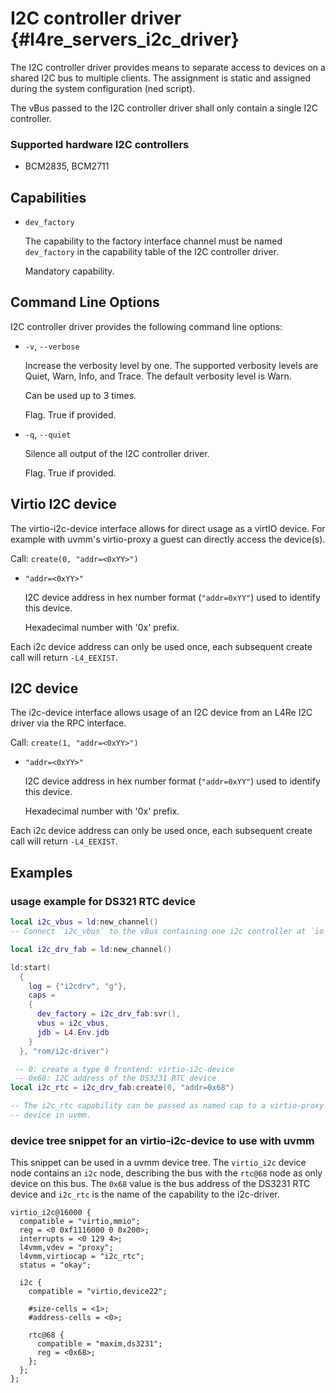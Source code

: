 # I2C controller driver {#l4re_servers_i2c_driver}

[comment]: # (This is a generated file. Do not change it.)
[comment]: # (Instead, change capdb.yml.)

The I2C controller driver provides means to separate access to devices on a
shared I2C bus to multiple clients. The assignment is static and assigned during
the system configuration (ned script).

The vBus passed to the I2C controller driver shall only contain a single I2C
controller.

### Supported hardware I2C controllers
   - BCM2835, BCM2711


## Capabilities

* `dev_factory`

  The capability to the factory interface channel must be named `dev_factory` in
  the capability table of the I2C controller driver.

  Mandatory capability.


## Command Line Options

I2C controller driver provides the following command line options:

* `-v`, `--verbose`

  Increase the verbosity level by one. The supported verbosity levels are Quiet,
  Warn, Info, and Trace. The default verbosity level is Warn.

  Can be used up to 3 times.

  Flag. True if provided.

* `-q`, `--quiet`

  Silence all output of the I2C controller driver.

  Flag. True if provided.

## Virtio I2C device

The virtio-i2c-device interface allows for direct usage as a virtIO device. For
example with uvmm's virtio-proxy a guest can directly access the device(s).

Call:   `create(0, "addr=<0xYY>")`

* `"addr=<0xYY>"`

  I2C device address in hex number format (`"addr=0xYY"`) used to identify this
  device.

  Hexadecimal number with '0x' prefix.

Each i2c device address can only be used once, each subsequent create call will
return `-L4_EEXIST`.


## I2C device

The i2c-device interface allows usage of an I2C device from an L4Re I2C driver
via the RPC interface.

Call:   `create(1, "addr=<0xYY>")`

* `"addr=<0xYY>"`

  I2C device address in hex number format (`"addr=0xYY"`) used to identify this
  device.

  Hexadecimal number with '0x' prefix.

Each i2c device address can only be used once, each subsequent create call will
return `-L4_EEXIST`.



## Examples

### usage example for DS321 RTC device
```lua
local i2c_vbus = ld:new_channel()
-- Connect `i2c_vbus` to the vBus containing one i2c controller at `io`.

local i2c_drv_fab = ld:new_channel()

ld:start(
  {
    log = {"i2cdrv", "g"},
    caps =
    {
      dev_factory = i2c_drv_fab:svr(),
      vbus = i2c_vbus,
      jdb = L4.Env.jdb
    }
  }, "rom/i2c-driver")

 -- 0: create a type 0 frontend: virtio-i2c-device
 -- 0x68: I2C address of the DS3231 RTC device
local i2c_rtc = i2c_drv_fab:create(0, "addr=0x68")

-- The i2c_rtc capability can be passed as named cap to a virtio-proxy
-- device in uvmm.
```

### device tree snippet for an virtio-i2c-device to use with uvmm

This snippet can be used in a uvmm device tree. The `virtio_i2c` device node
contains an `i2c` node, describing the bus with the `rtc@68` node as only device
on this bus. The `0x68` value is the bus address of the DS3231 RTC device and
`i2c_rtc` is the name of the capability to the i2c-driver.

```dts
virtio_i2c@16000 {
  compatible = "virtio,mmio";
  reg = <0 0xf1116000 0 0x200>;
  interrupts = <0 129 4>;
  l4vmm,vdev = "proxy";
  l4vmm,virtiocap = "i2c_rtc";
  status = "okay";

  i2c {
    compatible = "virtio,device22";

    #size-cells = <1>;
    #address-cells = <0>;

    rtc@68 {
      compatible = "maxim,ds3231";
      reg = <0x68>;
    };
  };
};
```

